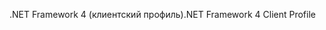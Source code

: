 <span data-ttu-id="3e064-101">.NET Framework 4 (клиентский профиль)</span><span class="sxs-lookup"><span data-stu-id="3e064-101">.NET Framework 4 Client Profile</span></span>